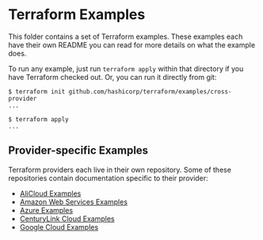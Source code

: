 # Terraform Examples

This folder contains a set of Terraform examples. These examples each
have their own README you can read for more details on what the example
does.

To run any example, just run `terraform apply` within that directory
if you have Terraform checked out. Or, you can run it directly from git:

```
$ terraform init github.com/hashicorp/terraform/examples/cross-provider
...

$ terraform apply
...
```

## Provider-specific Examples

Terraform providers each live in their own repository. Some of these
repositories contain documentation specific to their provider:

* [AliCloud Examples](https://github.com/terraform-providers/terraform-provider-alicloud/tree/master/examples)
* [Amazon Web Services Examples](https://github.com/terraform-providers/terraform-provider-aws/tree/master/examples)
* [Azure Examples](https://github.com/terraform-providers/terraform-provider-azurerm/tree/master/examples)
* [CenturyLink Cloud Examples](https://github.com/terraform-providers/terraform-provider-clc/tree/master/examples)
* [Google Cloud Examples](https://github.com/terraform-providers/terraform-provider-google/tree/master/examples)
